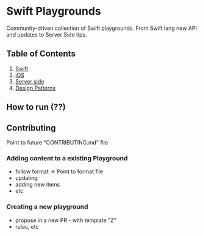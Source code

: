 # Swift Playgrounds

Community-driven collection of Swift playgrounds.
From Swift lang new API and updates to Server Side tips.

## Table of Contents
1. [Swift](https://github.com/marinofelipe/SwiftPlaygrounds/tree/master/Swift)
2. [iOS](https://github.com/marinofelipe/SwiftPlaygrounds/tree/master/iOS)
3. [Server side](https://github.com/marinofelipe/SwiftPlaygrounds/tree/master/ServerSide)
4. [Design Patterns](https://github.com/marinofelipe/SwiftPlaygrounds/tree/master/DesignPatterns)

## How to run (??)

## Contributing
Point to future "CONTRIBUTING.md" file

### Adding content to a existing Playground
- follow format -> Point to format file
- updating
- adding new items
- etc

### Creating a new playground

- propose in a new PR - with template "Z" 
- rules, etc
